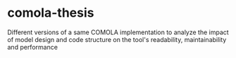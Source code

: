 # comola-thesis
Different versions of a same COMOLA implementation to analyze the impact of model design and code structure on the tool's readability, maintainability and performance
